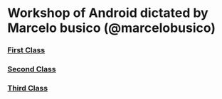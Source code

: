 # Workshop of Android dictated by Marcelo busico (@marcelobusico)

### [First Class](Clase1/FIRSTCLASS.md)

### [Second Class](Clase2/SECONDCLASS.md)

### [Third Class](Clase3/THIRDCLASS.md)
